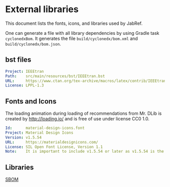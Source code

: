 # External libraries

This document lists the fonts, icons, and libraries used by JabRef.

One can generate a file with all library dependencies by using Gradle task `cyclonedxBom`.
It generates the file `build/cyclonedx/bom.xml` and `build/cyclonedx/bom.json`.

## bst files

```yaml
Project: IEEEtran
Path:    src/main/resources/bst/IEEEtran.bst
URL:     https://www.ctan.org/tex-archive/macros/latex/contrib/IEEEtran/bibtex
License: LPPL-1.3
```
## Fonts and Icons
The loading animation during loading of recommendations from Mr. DLib is created by <http://loading.io/> and is free of use under license CC0 1.0.
```yaml
Id:      material-design-icons.font
Project: Material Design Icons
Version: v1.5.54
URL:     https://materialdesignicons.com/
License: SIL Open Font License, Version 1.1
Note:    It is important to include v1.5.54 or later as v1.5.54 is the first version offering fixed code points. Do not confuse with http://zavoloklom.github.io/material-design-iconic-font/
```

## Libraries

[SBOM](bom.json)
